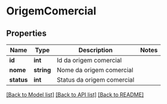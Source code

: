 # OrigemComercial

## Properties
Name | Type | Description | Notes
------------ | ------------- | ------------- | -------------
**id** | **int** | Id da origem comercial | 
**nome** | **string** | Nome da origem comercial | 
**status** | **int** | Status da origem comercial | 

[[Back to Model list]](../README.md#documentation-for-models) [[Back to API list]](../README.md#documentation-for-api-endpoints) [[Back to README]](../README.md)


